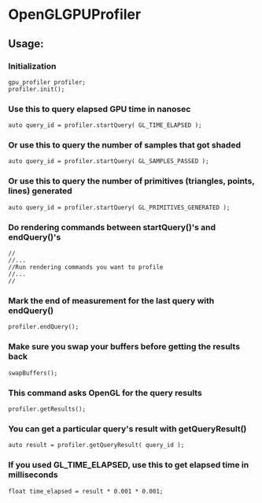 # OpenGLGPUProfiler
## Usage:
### Initialization

```
gpu_profiler profiler;
profiler.init();
```

### Use this to query elapsed GPU time in nanosec

```
auto query_id = profiler.startQuery( GL_TIME_ELAPSED );
```

### Or use this to query the number of samples that got shaded

```
auto query_id = profiler.startQuery( GL_SAMPLES_PASSED );
```

### Or use this to query the number of primitives (triangles, points, lines) generated

```
auto query_id = profiler.startQuery( GL_PRIMITIVES_GENERATED );
```

### Do rendering commands between startQuery()'s and endQuery()'s

```
//
//...
//Run rendering commands you want to profile
//...
//
```

### Mark the end of measurement for the last query with endQuery()

```
profiler.endQuery();
```

### Make sure you swap your buffers before getting the results back

```
swapBuffers();
```

### This command asks OpenGL for the query results

```
profiler.getResults();
```

### You can get a particular query's result with getQueryResult()

```
auto result = profiler.getQueryResult( query_id );
```

### If you used GL_TIME_ELAPSED, use this to get elapsed time in milliseconds

```
float time_elapsed = result * 0.001 * 0.001;
```
